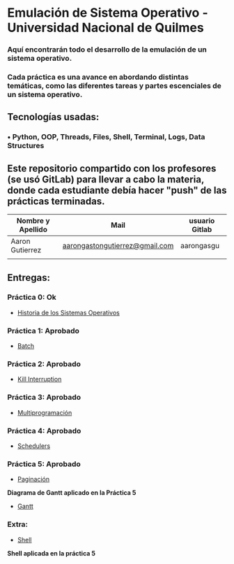 # Emulación de Sistema Operativo - Universidad Nacional de Quilmes

### Aquí encontrarán todo el desarrollo de la emulación de un sistema operativo.
### Cada práctica es una avance en abordando distintas temáticas, como las diferentes tareas y partes escenciales de un sistema operativo.

## Tecnologías usadas:
### • Python, OOP, Threads, Files, Shell, Terminal, Logs, Data Structures



## Este repositorio compartido con los profesores (se usó GitLab) para llevar a cabo la materia, donde cada estudiante debía hacer "push" de las prácticas terminadas.

| Nombre y Apellido              |      Mail                      |     usuario Gitlab   |
| -----------------------------  | ------------------------------ | -------------------  |
| Aaron Gutierrez                | aarongastongutierrez@gmail.com | aarongasgu           |  
|                                |                                |                      |

## Entregas:

### Práctica 0: **Ok**
 - [Historia de los Sistemas Operativos](https://github.com/aarongutierrez08/sistemas-operativos-UNQ/blob/main/practicas/practica_0/Historia_SOs.md)

### Práctica 1: **Aprobado**
 - [Batch](https://github.com/aarongutierrez08/sistemas-operativos-UNQ/tree/main/practicas/practica_1)

### Práctica 2: **Aprobado**
 - [Kill Interruption](https://github.com/aarongutierrez08/sistemas-operativos-UNQ/tree/main/practicas/practica_2)

### Práctica 3: **Aprobado**
 - [Multiprogramación](https://github.com/aarongutierrez08/sistemas-operativos-UNQ/tree/main/practicas/practica_3)

### Práctica 4:  **Aprobado** 
- [Schedulers](https://github.com/aarongutierrez08/sistemas-operativos-UNQ/tree/main/practicas/practica_4)

### Práctica 5: **Aprobado**
- [Paginación](https://github.com/aarongutierrez08/sistemas-operativos-UNQ/tree/main/practicas/practica_5)

**Diagrama de Gantt aplicado en la Práctica 5**
- [Gantt](https://github.com/aarongutierrez08/sistemas-operativos-UNQ/tree/main/practicas/practica_5/gant.py)

### Extra:

- [Shell](https://github.com/aarongutierrez08/sistemas-operativos-UNQ/tree/main/practicas/practica_5/shell.py)

**Shell aplicada en la práctica 5**
